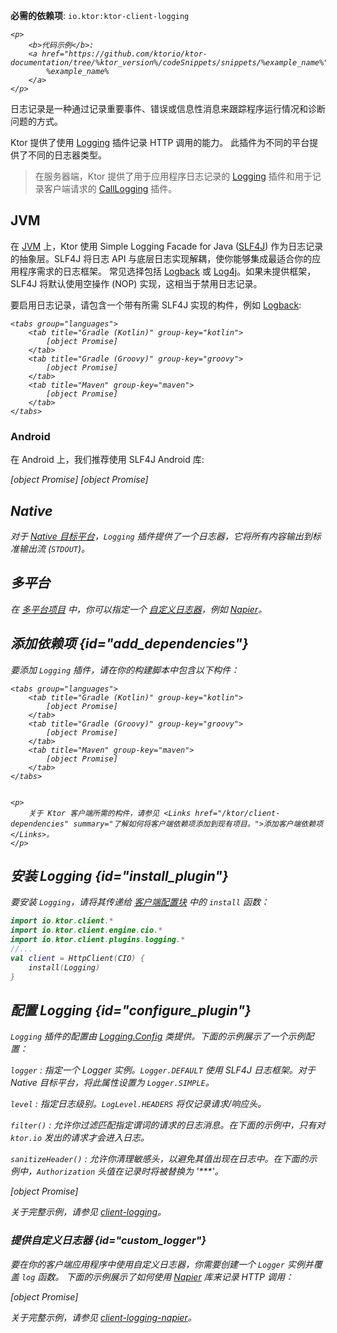 [//]: # (title: Ktor 客户端中的日志)

<show-structure for="chapter" depth="2"/>
<primary-label ref="client-plugin"/>

<tldr>
<p>
<b>必需的依赖项</b>: <code>io.ktor:ktor-client-logging</code>
</p>
<var name="example_name" value="client-logging"/>

    <p>
        <b>代码示例</b>:
        <a href="https://github.com/ktorio/ktor-documentation/tree/%ktor_version%/codeSnippets/snippets/%example_name%">
            %example_name%
        </a>
    </p>
    
</tldr>

日志记录是一种通过记录重要事件、错误或信息性消息来跟踪程序运行情况和诊断问题的方式。

Ktor 提供了使用 [Logging](https://api.ktor.io/ktor-client/ktor-client-plugins/ktor-client-logging/io.ktor.client.plugins.logging/-logging) 插件记录 HTTP 调用的能力。
此插件为不同的平台提供了不同的日志器类型。

> 在服务器端，Ktor 提供了用于应用程序日志记录的 [Logging](server-logging.md) 插件和用于记录客户端请求的 [CallLogging](server-call-logging.md) 插件。

## JVM

<snippet id="jvm-logging">
  <p>
    在 <a href="#jvm">JVM</a> 上，Ktor 使用 Simple Logging Facade for Java (<a href="http://www.slf4j.org/">SLF4J</a>) 作为日志记录的抽象层。SLF4J 将日志 API 与底层日志实现解耦，使你能够集成最适合你的应用程序需求的日志框架。
    常见选择包括 <a href="https://logback.qos.ch/">Logback</a> 或 
    <a href="https://logging.apache.org/log4j">Log4j</a>。如果未提供框架，SLF4J 将默认使用空操作 (NOP) 实现，这相当于禁用日志记录。
  </p>

  <p>
    要启用日志记录，请包含一个带有所需 SLF4J 实现的构件，例如 <a href="https://logback.qos.ch/">Logback</a>:
  </p>
  <var name="group_id" value="ch.qos.logback"/>
  <var name="artifact_name" value="logback-classic"/>
  <var name="version" value="logback_version"/>
  
    <tabs group="languages">
        <tab title="Gradle (Kotlin)" group-key="kotlin">
            [object Promise]
        </tab>
        <tab title="Gradle (Groovy)" group-key="groovy">
            [object Promise]
        </tab>
        <tab title="Maven" group-key="maven">
            [object Promise]
        </tab>
    </tabs>
    
</snippet>

### Android

<p>
    在 Android 上，我们推荐使用 SLF4J Android 库:
</p>
 <var name="group_id" value="org.slf4j"/>
  <var name="artifact_name" value="slf4j-android"/>
  <var name="version" value="slf4j_version"/>
<tabs group="languages">
    <tab title="Gradle (Kotlin)" group-key="kotlin">
        [object Promise]
    </tab>
    <tab title="Gradle (Groovy)" group-key="groovy">
        [object Promise]
    </tab>
</tabs>

## Native

对于 [Native 目标平台](client-engines.md#native)，`Logging` 插件提供了一个日志器，它将所有内容输出到标准输出流 (`STDOUT`)。

## 多平台

在 [多平台项目](client-create-multiplatform-application.md) 中，你可以指定一个 [自定义日志器](#custom_logger)，例如 [Napier](https://github.com/AAkira/Napier)。

## 添加依赖项 {id="add_dependencies"}

要添加 `Logging` 插件，请在你的构建脚本中包含以下构件：

  <var name="artifact_name" value="ktor-client-logging"/>
  
    <tabs group="languages">
        <tab title="Gradle (Kotlin)" group-key="kotlin">
            [object Promise]
        </tab>
        <tab title="Gradle (Groovy)" group-key="groovy">
            [object Promise]
        </tab>
        <tab title="Maven" group-key="maven">
            [object Promise]
        </tab>
    </tabs>
    
  
    <p>
        关于 Ktor 客户端所需的构件，请参见 <Links href="/ktor/client-dependencies" summary="了解如何将客户端依赖项添加到现有项目。">添加客户端依赖项</Links>。
    </p>
    

## 安装 Logging {id="install_plugin"}

要安装 `Logging`，请将其传递给 [客户端配置块](client-create-and-configure.md#configure-client) 中的 `install` 函数：

```kotlin
import io.ktor.client.*
import io.ktor.client.engine.cio.*
import io.ktor.client.plugins.logging.*
//...
val client = HttpClient(CIO) {
    install(Logging)
}
```

## 配置 Logging {id="configure_plugin"}

`Logging` 插件的配置由 [Logging.Config](https://api.ktor.io/ktor-client/ktor-client-plugins/ktor-client-logging/io.ktor.client.plugins.logging/-logging-config) 类提供。下面的示例展示了一个示例配置：

`logger`
: 指定一个 Logger 实例。`Logger.DEFAULT` 使用 SLF4J 日志框架。对于 Native 目标平台，将此属性设置为 `Logger.SIMPLE`。

`level`
: 指定日志级别。`LogLevel.HEADERS` 将仅记录请求/响应头。

`filter()`
: 允许你过滤匹配指定谓词的请求的日志消息。在下面的示例中，只有对 `ktor.io` 发出的请求才会进入日志。

`sanitizeHeader()`
: 允许你清理敏感头，以避免其值出现在日志中。在下面的示例中，`Authorization` 头值在记录时将被替换为 '***'。

[object Promise]

关于完整示例，请参见 [client-logging](https://github.com/ktorio/ktor-documentation/tree/%ktor_version%/codeSnippets/snippets/client-logging)。

### 提供自定义日志器 {id="custom_logger"}

要在你的客户端应用程序中使用自定义日志器，你需要创建一个 `Logger` 实例并覆盖 `log` 函数。
下面的示例展示了如何使用 [Napier](https://github.com/AAkira/Napier) 库来记录 HTTP 调用：

[object Promise]

关于完整示例，请参见 [client-logging-napier](https://github.com/ktorio/ktor-documentation/tree/%ktor_version%/codeSnippets/snippets/client-logging-napier)。